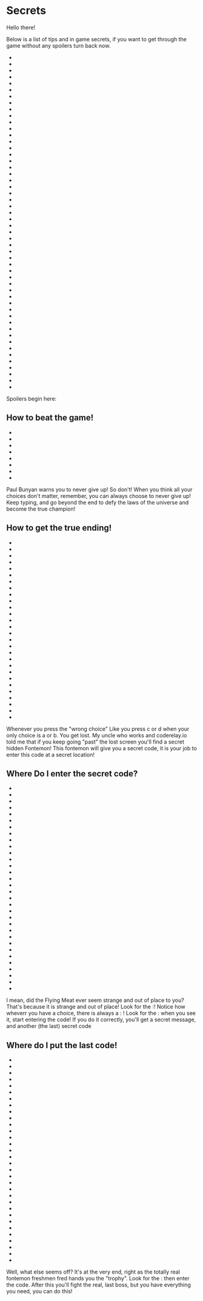 # Secrets 

Hello there!

Below is a list of tips and in game secrets, if you want to get through the game without any spoilers turn back now.

*
*
*
*
*
*
*
*
*
*
*
*
*
*
*
*
*
*
*
*
*
*
*
*
*
*
*
*
*
*
*
*
*
*
*
*
*
*
*
*
*
*
*
*
*
*
*
*
*
*
*
*
Spoilers begin here:


##  How to beat the game!

*
*
*
*
*
*
*
*

Paul Bunyan warns you to never give up! So don't! When you think all your choices don't matter, remember, you can always choose to never give up! Keep typing, and go beyond the end to defy the laws of the universe and become the true champion!



## How to get the true ending!
*
*
*
*
*
*
*
*
*
*
*
*
*
*
*
*
*
*
*
*
*
*
*
*
*
*
*
*
Whenever you press the "wrong choice" Like you press c or d when your only choice is a or b. You get lost. My uncle who works and coderelay.io told me that if you keep going "past" the lost screen you'll find a secret hidden Fontemon! This fontemon will give you a secret code, it is your job to enter this code at a secret location!

## Where Do I enter the secret code?
*
*
*
*
*
*
*
*
*
*
*
*
*
*
*
*
*
*
*
*
*
*
*
*
*
*
*
*
*
*
*
*
I mean, did the Flying Meat ever seem strange and out of place to you? That's because it is strange and out of place! Look for the :! Notice how wheverr you have a choice, there is always a : ! Look for the : when you see it, start entering the code! If you do it correctly, you'll get a secret message, and another (the last) secret code

## Where do I put the last code!

*
*
*
*
*
*
*
*
*
*
*
*
*
*
*
*
*
*
*
*
*
*
*
*
*
*
*
*
*
*
*
*
Well, what else seems off? It's at the very end, right as the totally real fontemon freshmen fred hands you the "trophy". Look for the : then enter the code. After this you'll fight the real, last boss, but you have everything you need, you can do this!